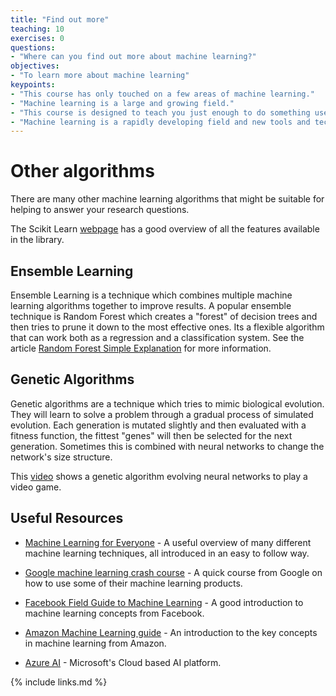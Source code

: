 ```yaml
---
title: "Find out more"
teaching: 10
exercises: 0
questions:
- "Where can you find out more about machine learning?"
objectives:
- "To learn more about machine learning"
keypoints:
- "This course has only touched on a few areas of machine learning."
- "Machine learning is a large and growing field."
- "This course is designed to teach you just enough to do something useful."
- "Machine learning is a rapidly developing field and new tools and techniques are constantly appearing."
---
```


# Other algorithms

There are many other machine learning algorithms that might be suitable for helping to answer your research questions.

The Scikit Learn [webpage](https://scikit-learn.org/stable/index.html) has a good overview of all the features available in the library.

## Ensemble Learning

Ensemble Learning is a technique which combines multiple machine learning algorithms together to improve results. A popular ensemble technique
is Random Forest which creates a "forest" of decision trees and then tries to prune it down to the most effective ones. Its a flexible algorithm
that can work both as a regression and a classification system. See the article [Random Forest Simple Explanation](https://medium.com/@williamkoehrsen/random-forest-simple-explanation-377895a60d2d) for more information.

## Genetic Algorithms

Genetic algorithms are a technique which tries to mimic biological evolution. They will learn to solve a problem through a gradual process 
of simulated evolution. Each generation is mutated slightly and then evaluated with a fitness function, the fittest "genes" will then be selected
for the next generation. Sometimes this is combined with neural networks to change the network's size structure. 

This [video](https://www.youtube.com/watch?v=qv6UVOQ0F44) shows a genetic algorithm evolving neural networks to play a video game.

## Useful Resources 

* [Machine Learning for Everyone](https://vas3k.com/blog/machine_learning/) - A useful overview of many different machine learning techniques, 
all introduced in an easy to follow way.

* [Google machine learning crash course](https://developers.google.com/machine-learning/crash-course/) - A quick course from Google on how to use 
some of their machine learning products.

* [Facebook Field Guide to Machine Learning](https://research.fb.com/the-facebook-field-guide-to-machine-learning-video-series/) - A good
introduction to machine learning concepts from Facebook.

* [Amazon Machine Learning guide](https://docs.aws.amazon.com/machine-learning/latest/dg/amazon-machine-learning-key-concepts.html) - An 
introduction to the key concepts in machine learning from Amazon.

* [Azure AI](https://azure.microsoft.com/en-gb/overview/ai-platform/) - Microsoft's Cloud based AI platform.

{% include links.md %}
